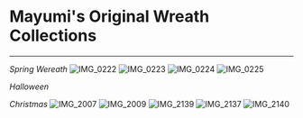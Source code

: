 
# Mayumi's Original Wreath Collections
----------------------------------------
*Spring Wereath*
![IMG_0222](https://user-images.githubusercontent.com/55659971/65596900-dc14fd00-dfd2-11e9-93f7-ff028d7eefd1.jpeg)
![IMG_0223](https://user-images.githubusercontent.com/55659971/65596915-e20ade00-dfd2-11e9-9eef-20cd3ef2ad51.jpeg)
![IMG_0224](https://user-images.githubusercontent.com/55659971/65596921-e7682880-dfd2-11e9-9d92-e08586ca5993.jpeg)
![IMG_0225](https://user-images.githubusercontent.com/55659971/65596927-e9ca8280-dfd2-11e9-8ff7-4806e24f2f6b.jpeg)

*Halloween*


*Christmas*
![IMG_2007](https://user-images.githubusercontent.com/55659971/65597363-f13e5b80-dfd3-11e9-9a70-ac509959b51e.jpg)
![IMG_2009](https://user-images.githubusercontent.com/55659971/65597369-f4394c00-dfd3-11e9-8c5f-7f41d379560e.jpeg)
![IMG_2139](https://user-images.githubusercontent.com/55659971/65597388-01563b00-dfd4-11e9-9125-9ef6acfe42dd.jpeg)
![IMG_2137](https://user-images.githubusercontent.com/55659971/65597405-06b38580-dfd4-11e9-8f83-e60fd3881a20.jpeg)
![IMG_2140](https://user-images.githubusercontent.com/55659971/65597410-0915df80-dfd4-11e9-9383-2ab25d1e5ee1.jpeg)
